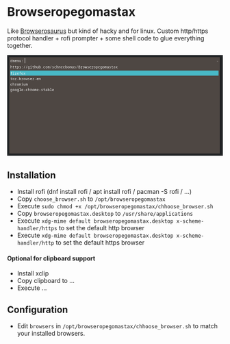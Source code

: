# Browseropegomastax
Like [Browserosaurus](https://github.com/will-stone/browserosaurus) but kind of hacky and for linux.
Custom http/https protocol handler + rofi prompter + some shell code to glue everything together.

![rofi screenshot](https://github.com/schneebonus/Browseropegomastax/blob/main/screenshot.png?raw=true)

## Installation

- Install rofi (dnf install rofi / apt install rofi / pacman -S rofi / ...)
- Copy ```choose_browser.sh``` to ```/opt/browseropegomastax```
- Execute ```sudo chmod +x /opt/browseropegomastax/chhoose_browser.sh```
- Copy ```browseropegomastax.desktop``` to ```/usr/share/applications```
- Execute ```xdg-mime default browseropegomastax.desktop x-scheme-handler/https``` to set the default http browser
- Execute ```xdg-mime default browseropegomastax.desktop x-scheme-handler/http``` to set the default https browser

#### Optional for clipboard support

- Install xclip
- Copy clipboard to ...
- Execute ...

## Configuration

- Edit ```browsers``` in ```/opt/browseropegomastax/chhoose_browser.sh``` to match your installed browsers.
